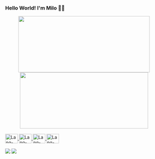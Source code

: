 ### Hello World! I'm Milo 👨‍💻
<!--
**MiloVSM/MiloVSM** is a ✨ _special_ ✨ repository because its `README.md` (this file) appears on your GitHub profile.

Here are some ideas to get you started:

- 🔭 I’m currently working on ...
- 🌱 I’m currently learning ...
- 👯 I’m looking to collaborate on ...
- 🤔 I’m looking for help with ...
- 💬 Ask me about ...
- 📫 How to reach me: ...
- 😄 Pronouns: ...
- ⚡ Fun fact: ...
-->
<div align="center" style="display: inline-flex">
<a href="https://github.com/MiloVSM?tab=repositories">
  <img width="420em" height="180em" src="https://github-readme-stats.vercel.app/api?username=MiloVSM&show_icons=true&theme=midnight-purple&include_all_commits=true&count_private=false"/>
  <img width="410em" height="180em" src="https://github-readme-stats.vercel.app/api/top-langs/?username=MiloVSM&layout=compact&langs_count=8&theme=dracula"/>
</div>
<div style="display: inline_block"><br> 
 <img align="center" alt="Lang-C#" height="30" width="40" src="https://img.shields.io/badge/C%23-239120?style=for-the-badge&logo=c-sharp&logoColor=white">
 <img align="center" alt="Lang-DOTNET" height="30" width="40" src="https://img.shields.io/badge/.NET-5C2D91?style=for-the-badge&logo=.net&logoColor=white">
  <img align="center" alt="Lang-JS" height="30" width="40" src="https://img.shields.io/badge/JavaScript-323330?style=for-the-badge&logo=javascript&logoColor=F7DF1E">
  <img align="center" alt="Lang-NODEJS" height="30" width="40" src="https://img.shields.io/badge/Node.js-43853D?style=for-the-badge&logo=node.js&logoColor=white">
</div>

 
<div> 
  <br>
  <a href = "mailto:murilo1.0@outlook.com"><img src="https://img.shields.io/badge/Microsoft_Outlook-0078D4?style=for-the-badge&logo=microsoft-outlook&logoColor=white" target="_blank"></a>
  <a href="https://www.linkedin.com/in/milovsm/" target="_blank"><img src="https://img.shields.io/badge/-LinkedIn-%230077B5?style=for-the-badge&logo=linkedin&logoColor=white" target="_blank"></a> 
  
</div>
</div>
